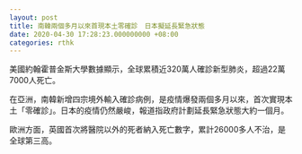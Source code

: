```yaml
---
layout: post
title: 南韓兩個多月以來首現本土零確診　日本擬延長緊急狀態
date: 2020-04-30 17:28:23.000000000 +08:00
categories: rthk
---
```


美國約翰霍普金斯大學數據顯示，全球累積近320萬人確診新型肺炎，超過22萬7000人死亡。

在亞洲，南韓新增四宗境外輸入確診病例，是疫情爆發兩個多月以來，首次實現本土「零確診」。日本的疫情仍然嚴峻，報道指政府計劃延長緊急狀態大約一個月。

歐洲方面，英國首次將醫院以外的死者納入死亡數字，累計26000多人不治，是全球第三高。
